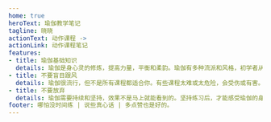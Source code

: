 ```yaml
---
home: true
heroText: 瑜伽教学笔记
tagline: 晓晓
actionText: 动作课程 ->
actionLink: 动作课程笔记
features:
- title: 瑜伽基础知识
  details: 瑜伽是身心灵的修炼，提高力量，平衡和柔韵。瑜伽有多种流派和风格，初学者从简单体式开始。
- title: 不要盲目跟风
  details: 瑜伽很流行，但不是所有课程都适合你。有些课程太难或太危险，会受伤或有害。选择课程前，要了解目标，需求，内容和难度。
- title: 不要放弃
  details: 瑜伽需要持续和坚持，效果不是马上就能看到的。坚持练习后，才能感受瑜伽的身心好处。不要放弃，找到愉悦和享受的练习方式。
footer: 哪怕没时间练 | 说些真心话 | 多点赞也是好的。
---
```

